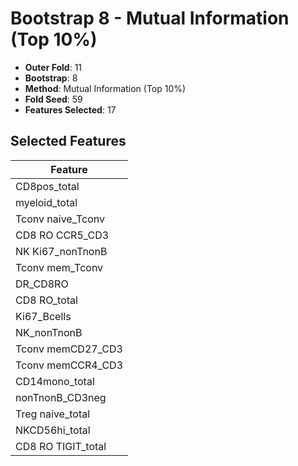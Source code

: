 # Bootstrap 8 - Mutual Information (Top 10%)

- **Outer Fold**: 11
- **Bootstrap**: 8
- **Method**: Mutual Information (Top 10%)
- **Fold Seed**: 59
- **Features Selected**: 17

## Selected Features

| Feature |
|---------|
| CD8pos_total |
| myeloid_total |
| Tconv naive_Tconv |
| CD8 RO CCR5_CD3 |
| NK Ki67_nonTnonB |
| Tconv mem_Tconv |
| DR_CD8RO |
| CD8 RO_total |
| Ki67_Bcells |
| NK_nonTnonB |
| Tconv memCD27_CD3 |
| Tconv memCCR4_CD3 |
| CD14mono_total |
| nonTnonB_CD3neg |
| Treg naive_total |
| NKCD56hi_total |
| CD8 RO TIGIT_total |
